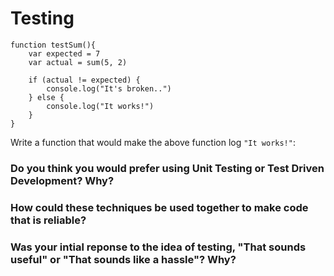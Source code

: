 # Testing

```
function testSum(){
    var expected = 7
    var actual = sum(5, 2)

    if (actual != expected) {
        console.log("It's broken..")
    } else {
        console.log("It works!")
    }
}
```
Write a function that would make the above function log `"It works!"`: 




### Do you think you would prefer using Unit Testing or Test Driven Development? Why?



### How could these techniques be used together to make code that is reliable?



### Was your intial reponse to the idea of testing, "That sounds useful" or "That sounds like a hassle"? Why?


